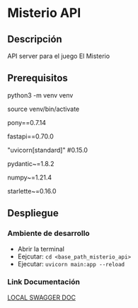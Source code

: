 # Misterio API

## Descripción
API server para el juego El Misterio

## Prerequisitos
python3 -m venv venv

source venv/bin/activate

pony==0.7.14

fastapi==0.70.0

"uvicorn[standard]"  #0.15.0

pydantic~=1.8.2

numpy~=1.21.4

starlette~=0.16.0

## Despliegue

### Ambiente de desarrollo

- Abrir la terminal
- Eejcutar: `cd <base_path_misterio_api>`
- Ejecutar: `uvicorn main:app --reload`

### Link Documentación
[LOCAL SWAGGER DOC](http://127.0.0.1:8000/docs)

